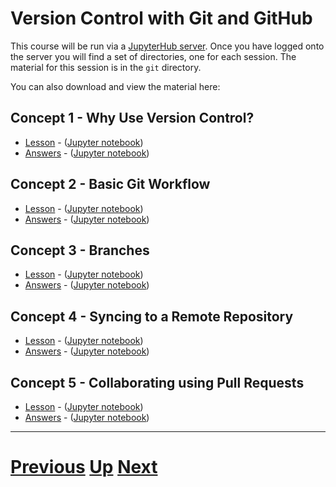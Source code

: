 # Version Control with Git and GitHub

This course will be run via a [JupyterHub server](../server.md). Once you have logged onto the server you
will find a set of directories, one for each session. The material
for this session is in the `git` directory.

You can also download and view the material here:

## Concept 1 - Why Use Version Control?

* [Lesson](01_why_git.html) - ([Jupyter notebook](01_why_git.ipynb))
* [Answers](answers_01_why_git.html) - ([Jupyter notebook](answers_01_why_git.ipynb))

## Concept 2 - Basic Git Workflow

* [Lesson](02_basic_workflow.html) - ([Jupyter notebook](02_basic_workflow.ipynb))
* [Answers](answers_02_basic_workflow.html) - ([Jupyter notebook](answers_02_basic_workflow.ipynb))

## Concept 3 - Branches

* [Lesson](03_branching.html) - ([Jupyter notebook](03_branching.ipynb))
* [Answers](answers_03_branching.html) - ([Jupyter notebook](answers_03_branching.ipynb))


## Concept 4 - Syncing to a Remote Repository

* [Lesson](04_remotes.html) - ([Jupyter notebook](04_remotes.ipynb))
* [Answers](answers_04_remotes.html) - ([Jupyter notebook](answers_04_remotes.ipynb))

## Concept 5 - Collaborating using Pull Requests

* [Lesson](05_pull_requests.html) - ([Jupyter notebook](05_pull_requests.ipynb))
* [Answers](answers_05_pull_requests.html) - ([Jupyter notebook](answers_05_pull_requests.ipynb))

***

# [Previous](../python1/README.md) [Up](../README.md) [Next](../data1/README.md) 
